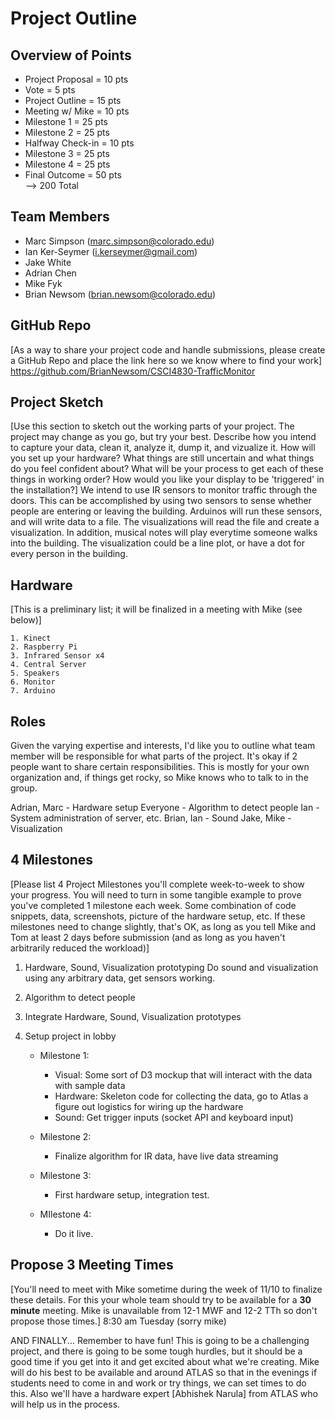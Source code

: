 Project Outline
============

## Overview of Points
* Project Proposal = 10 pts  
* Vote = 5 pts
* Project Outline = 15 pts
* Meeting w/ Mike = 10 pts
* Milestone 1 = 25 pts
* Milestone 2 = 25 pts
* Halfway Check-in = 10 pts
* Milestone 3 = 25 pts
* Milestone 4 = 25 pts
* Final Outcome = 50 pts  
--> 200 Total

## Team Members
* Marc Simpson (marc.simpson@colorado.edu)
* Ian Ker-Seymer (i.kerseymer@gmail.com)
* Jake White
* Adrian Chen
* Mike Fyk
* Brian Newsom (brian.newsom@colorado.edu)

## GitHub Repo 
[As a way to share your project code and handle submissions, please create a GitHub Repo and place the link here so we know where to find your work]
https://github.com/BrianNewsom/CSCI4830-TrafficMonitor

## Project Sketch
[Use this section to sketch out the working parts of your project.  The project may change as you go, but try your best.  Describe how you intend to capture your data, clean it, analyze it, dump it, and vizualize it.  How will you set up your hardware?  What things are still uncertain and what things do you feel confident about?  What will be your process to get each of these things in working order?  How would you like your display to be 'triggered' in the installation?]
We intend to use IR sensors to monitor traffic through the doors. This can be accomplished by using two sensors to sense whether people are entering or leaving the building. Arduinos will run these sensors, and will write data to a file. The visualizations will read the file and create a visualization. In addition, musical notes will play everytime someone walks into the building. The visualization could be a line plot, or have a dot for every person in the building.

## Hardware
[This is a preliminary list; it will be finalized in a meeting with Mike (see below)]

    1. Kinect
    2. Raspberry Pi
    3. Infrared Sensor x4
    4. Central Server
    5. Speakers
    6. Monitor
    7. Arduino

## Roles
Given the varying expertise and interests, I'd like you to outline what team member will be responsible for what parts of the project.  It's okay if 2 people want to share certain responsibilities.  This is mostly for your own organization and, if things get rocky, so Mike knows who to talk to in the group.

Adrian, Marc - Hardware setup
Everyone - Algorithm to detect people
Ian - System administration of server, etc.
Brian, Ian - Sound
Jake, Mike - Visualization


## 4 Milestones
[Please list 4 Project Milestones you'll complete week-to-week to show your progress.  You will need to turn in some tangible example to prove you've completed 1 milestone each week.  Some combination of code snippets, data, screenshots, picture of the hardware setup, etc.  If these milestones need to change slightly, that's OK, as long as you tell Mike and Tom at least 2 days before submission (and as long as you haven't arbitrarily reduced the workload)]

1. Hardware, Sound, Visualization prototyping
    Do sound and visualization using any arbitrary data, get sensors working.
2. Algorithm to detect people
3. Integrate Hardware, Sound, Visualization prototypes
4. Setup project in lobby

    * Milestone 1: 
        - Visual: Some sort of D3 mockup that will interact with the data with sample data
        - Hardware: Skeleton code for collecting the data, go to Atlas a figure out logistics
        for wiring up the hardware
        - Sound: Get trigger inputs (socket API and keyboard input)
        
    * Milestone 2: 
        - Finalize algorithm for IR data, have live data streaming
        
    * Milestone 3:
        - First hardware setup, integration test.
        
    * MIlestone 4:
        - Do it live.
        
## Propose 3 Meeting Times
[You'll need to meet with Mike sometime during the week of 11/10 to finalize these details.  For this your whole team should try to be available for a **30 minute** meeting.  Mike is unavailable from 12-1 MWF and 12-2 TTh so don't propose those times.]
8:30 am Tuesday (sorry mike)

AND FINALLY... Remember to have fun!  This is going to be a challenging project, and there is going to be some tough hurdles, but it should be a good time if you get into it and get excited about what we're creating.  Mike will do his best to be available and around ATLAS so that in the evenings if students need to come in and work or try things, we can set times to do this.  Also we'll have a hardware expert [Abhishek Narula] from ATLAS who will help us in the process.  

